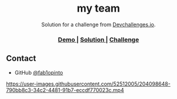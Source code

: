 <!-- Please update value in the {}  -->

<h1 align="center">my team</h1>

<div align="center">
   Solution for a challenge from  <a href="http://devchallenges.io" target="_blank">Devchallenges.io</a>.
</div>

<div align="center">
  <h3>
    <a href="https://my-teammm.netlify.app/">
      Demo
    </a>
    <span> | </span>
    <a href="https://devchallenges.io/solutions/8kXyMuitJ84gWc8ZQ1yD">
      Solution
    </a>
    <span> | </span>
    <a href="https://devchallenges.io/challenges/hhmesazsqgKXrTkYkt0U">
      Challenge
    </a>
  </h3>
</div>

## Contact

- GitHub [@fab1opinto](https://github.com/fab1opinto)

https://user-images.githubusercontent.com/52512005/204098648-790bb8c3-34c2-4481-91b7-eccdf770023c.mp4


